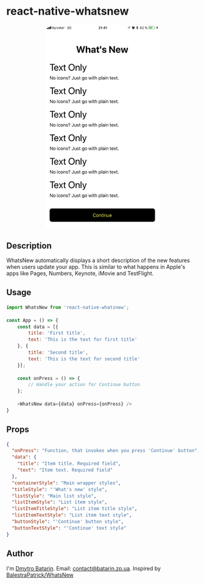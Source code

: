 # react-native-whatsnew

<p align="center"><img src ="example.png" width="300px"/></p>

## Description
WhatsNew automatically displays a short description of the new features when users update your app. This is similar to what happens in Apple's apps like Pages, Numbers, Keynote, iMovie and TestFlight.

## Usage
```js
import WhatsNew from 'react-native-whatsnew';

const App = () => {
	const data = [{
		title: 'First title',
		text: 'This is the text for first title'
	}, {
		title: 'Second title',
		text: 'This is the text for second title'
	}];
	
	const onPress = () => {
		// Handle your action for Continue button
	};
	
	<WhatsNew data={data} onPress={onPress} />
}
```

## Props
```json
{
  "onPress": "Function, that invokes when you press 'Continue' button",
  "data": {
    "title": "Item title. Required field",
    "text": "Item text. Required field"
  },
  "containerStyle": "Main wrapper styles",
  "titleStyle": "'What's new' style",
  "listStyle": "Main list style",
  "listItemStyle": "List item style",
  "listItemTitleStyle": "List item title style",
  "listItemTextStyle": "List item text style",
  "buttonStyle": "'Continue' button style",
  "buttonTextStyle": "'Continue' text style"
}
```

## Author
I'm [Dmytro Batarin](https://batarin.zp.ua). 
Email: [contact@batarin.zp.ua](mailto:contact@batarin.zp.ua).
Inspired by [BalestraPatrick/WhatsNew](https://github.com/BalestraPatrick/WhatsNew)
